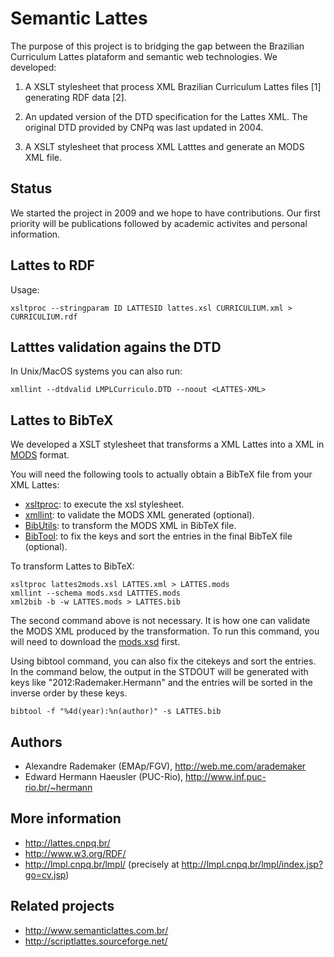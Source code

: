 
# Semantic Lattes

The purpose of this project is to bridging the gap between the
Brazilian Curriculum Lattes plataform and semantic web
technologies. We developed:

1. A XSLT stylesheet that process XML Brazilian Curriculum Lattes
   files [1] generating RDF data [2]. 

2. An updated version of the DTD specification for the Lattes XML. The
   original DTD provided by CNPq was last updated in 2004.

3. A XSLT stylesheet that process XML Latttes and generate an MODS XML
   file.

## Status

We started the project in 2009 and we hope to have contributions. Our
first priority will be publications followed by academic activites and
personal information.


## Lattes to RDF

Usage:

    xsltproc --stringparam ID LATTESID lattes.xsl CURRICULIUM.xml > CURRICULIUM.rdf


## Latttes validation agains the DTD 

In Unix/MacOS systems you can also run:

    xmllint --dtdvalid LMPLCurriculo.DTD --noout <LATTES-XML> 


## Lattes to BibTeX

We developed a XSLT stylesheet that transforms a XML Lattes into a XML
in [MODS](http://www.loc.gov/standards/mods/) format.

You will need the following tools to actually obtain a BibTeX file
from your XML Lattes:

- [xsltproc](http://xmlsoft.org/XSLT/xsltproc2.html): to execute the
  xsl stylesheet.
- [xmllint](http://xmlsoft.org/xmllint.html): to validate the MODS XML
  generated (optional).
- [BibUtils](http://sourceforge.net/p/bibutils/): to transform the
  MODS XML in BibTeX file.
- [BibTool](http://www.gerd-neugebauer.de/software/TeX/BibTool/): to
  fix the keys and sort the entries in the final BibTeX file
  (optional).

To transform Lattes to BibTeX:

    xsltproc lattes2mods.xsl LATTES.xml > LATTES.mods
    xmllint --schema mods.xsd LATTTES.mods
    xml2bib -b -w LATTES.mods > LATTES.bib
    
The second command above is not necessary. It is how one can validate
the MODS XML produced by the transformation. To run this command, you
will need to download the
[mods.xsd](http://www.loc.gov/standards/mods/mods-schemas.html) first.

Using bibtool command, you can also fix the citekeys and sort the
entries. In the command below, the output in the STDOUT will be
generated with keys like "2012:Rademaker.Hermann" and the entries will
be sorted in the inverse order by these keys.

    bibtool -f "%4d(year):%n(author)" -s LATTES.bib


## Authors

* Alexandre Rademaker (EMAp/FGV), http://web.me.com/arademaker
* Edward Hermann Haeusler (PUC-Rio), http://www.inf.puc-rio.br/~hermann


## More information

* http://lattes.cnpq.br/
* http://www.w3.org/RDF/
* http://lmpl.cnpq.br/lmpl/ (precisely at http://lmpl.cnpq.br/lmpl/index.jsp?go=cv.jsp)


## Related projects

* http://www.semanticlattes.com.br/
* http://scriptlattes.sourceforge.net/

